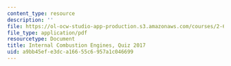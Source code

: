 ```yaml
---
content_type: resource
description: ''
file: https://ol-ocw-studio-app-production.s3.amazonaws.com/courses/2-61-internal-combustion-engines-spring-2017/a9bb45efe3dca16655c6957a1c046699_MIT2_61S17_quiz_2017.pdf
file_type: application/pdf
resourcetype: Document
title: Internal Combustion Engines, Quiz 2017
uid: a9bb45ef-e3dc-a166-55c6-957a1c046699
---
```

